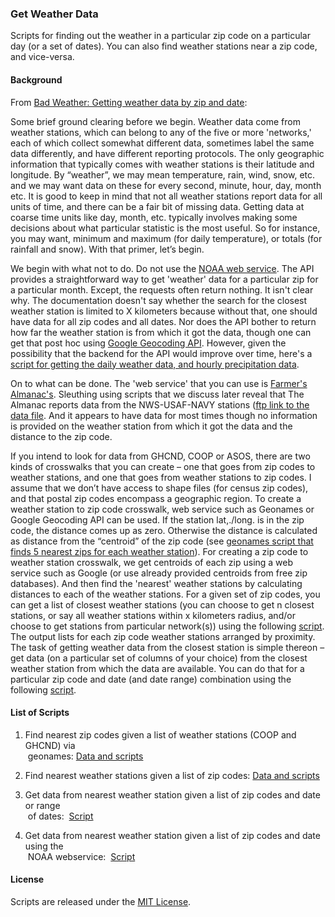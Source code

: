 ### Get Weather Data

Scripts for finding out the weather in a particular zip code on a particular day (or a set of dates). You can also find weather stations near a zip code, and vice-versa. 

#### Background
From [Bad Weather: Getting weather data by zip and date](http://gbytes.gsood.com/2013/06/27/bad-weather-getting-weather-data-by-zip-and-date/): 

Some brief ground clearing before we begin. Weather data come from weather stations, which can belong to any of the five or more 'networks,' each of which collect somewhat different data, sometimes label the same data differently, and have different reporting protocols. The only geographic information that typically comes with weather stations is their latitude and longitude. By “weather”, we may mean temperature, rain, wind, snow, etc. and we may want data on these for every second, minute, hour, day, month etc. It is good to keep in mind that not all weather stations report data for all units of time, and there can be a fair bit of missing data. Getting data at coarse time units like day, month, etc. typically involves making some decisions about what particular statistic is the most useful. So for instance, you may want, minimum and maximum (for daily temperature), or totals (for rainfall and snow). With that primer, let’s begin.

We begin with what not to do. Do not use the [NOAA web service](http://www.ncdc.noaa.gov/cdo-web/webservices). The API provides a straightforward way to get 'weather' data for a particular zip for a particular month. Except, the requests often return nothing. It isn't clear why. The documentation doesn't say whether the search for the closest weather station is limited to X kilometers because without that, one should have data for all zip codes and all dates. Nor does the API bother to return how far the weather station is from which it got the data, though one can get that post hoc using [Google Geocoding API](https://developers.google.com/maps/documentation/geocoding/). However, given the possibility that the backend for the API would improve over time, here's a [script for getting the daily weather data, and hourly precipitation data](https://github.com/soodoku/Weather-Data/tree/master/noaaweb).

On to what can be done. The 'web service' that you can use is [Farmer's Almanac's](http://www.almanac.com/weather). Sleuthing using scripts that we discuss later reveal that The Almanac reports data from the NWS-USAF-NAVY stations ([ftp link to the data file](ftp://ftp.ncdc.noaa.gov/pub/data/inventories/WBAN.TXT.Z). And it appears to have data for most times though no information is provided on the weather station from which it got the data and the distance to the zip code.

If you intend to look for data from GHCND, COOP or ASOS, there are two kinds of crosswalks that you can create – one that goes from zip codes to weather stations, and one that goes from weather stations to zip codes. I assume that we don’t have access to shape files (for census zip codes), and that postal zip codes encompass a geographic region. To create a weather station to zip code crosswalk, web service such as Geonames or Google Geocoding API can be used. If the station lat,./long. is in the zip code, the distance comes up as zero. Otherwise the distance is calculated as distance from the “centroid” of the zip code (see [geonames script that finds 5 nearest zips for each weather station](https://github.com/soodoku/Weather-Data/tree/master/ws2zip)). For creating a zip code to weather station crosswalk, we get centroids of each zip using a web service such as Google (or use already provided centroids from free zip databases). And then find the 'nearest' weather stations by calculating distances to each of the weather stations. For a given set of zip codes, you can get a list of closest weather stations (you can choose to get n closest stations, or say all weather stations within x kilometers radius, and/or choose to get stations from particular network(s)) using the following [script](https://github.com/soodoku/Weather-Data/tree/master/zip2ws). The output lists for each zip code weather stations arranged by proximity. The task of getting weather data from the closest station is simple thereon – get data (on a particular set of columns of your choice) from the closest weather station from which the data are available. You can do that for a particular zip code and date (and date range) combination using the following [script](https://github.com/soodoku/Weather-Data/tree/master/zip2wd).

#### List of Scripts

1. Find nearest zip codes given a list of weather stations (COOP and GHCND) via<br>&nbsp;geonames:&nbsp;<a href="https://github.com/soodoku/Weather-Data/tree/master/ws2zip">Data and scripts</a>

2. Find nearest weather stations given a list of zip codes:&nbsp;<a href="https://github.com/soodoku/Weather-Data/tree/master/zip2ws">Data and scripts</a>

3. Get data from nearest weather station given a list of zip codes and date or range<br>&nbsp;of dates: &nbsp;<a href="https://github.com/soodoku/Weather-Data/tree/master/zip2wd">Script</a>

4. Get data from nearest weather station given a list of zip codes and date using the<br>&nbsp;NOAA webservice: &nbsp;<a href="https://github.com/soodoku/Weather-Data/tree/master/noaaweb">Script</a>

#### License

Scripts are released under the [MIT License](https://github.com/soodoku/Weather-Data/License%20for%20Scripts.md).
